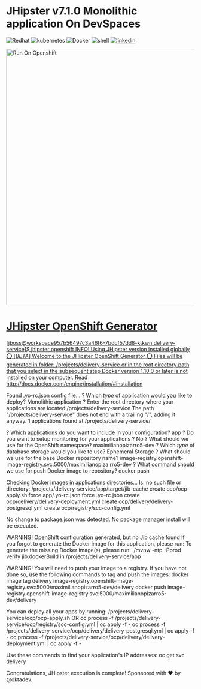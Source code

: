 # JHipster v7.1.0 Monolithic application On DevSpaces

<p align="left">
<img src="https://img.shields.io/badge/redhat-CC0000?style=for-the-badge&logo=redhat&logoColor=white" alt="Redhat">
<img src="https://img.shields.io/badge/kubernetes-%23326ce5.svg?style=for-the-badge&logo=kubernetes&logoColor=white" alt="kubernetes">
<img src="https://img.shields.io/badge/docker-0db7ed?style=for-the-badge&logo=docker&logoColor=white" alt="Docker">
<img src="https://img.shields.io/badge/shell_script-%23121011.svg?style=for-the-badge&logo=gnu-bash&logoColor=white" alt="shell">
<a href="https://www.linkedin.com/in/maximiliano-gregorio-pizarro-consultor-it"><img src="https://img.shields.io/badge/LinkedIn-0077B5?style=for-the-badge&logo=linkedin&logoColor=white" alt="linkedin">     
</p>

<p align="left">
  <img src="https://github.com/maximilianoPizarro/delivery-service/blob/main/screenshot/coverjhipster.PNG?raw=true" width="684" title="Run On Openshift">
</p>  


# JHipster OpenShift Generator

[jboss@workspace957b56497c3a46f6-7bdcf57dd8-ktkwn delivery-service]$ jhipster openshift
INFO! Using JHipster version installed globally
⭕ [*BETA*] Welcome to the JHipster OpenShift Generator ⭕
Files will be generated in folder: /projects/delivery-service or in the root directory path that you select in the subsequent step
Docker version 1.10.0 or later is not installed on your computer.
         Read http://docs.docker.com/engine/installation/#installation


Found .yo-rc.json config file...
? Which *type* of application would you like to deploy? Monolithic application
? Enter the root directory where your applications are located /projects/delivery-service
The path "/projects/delivery-service" does not end with a trailing "/", adding it anyway.
1 applications found at /projects/delivery-service/

? Which applications do you want to include in your configuration? app
? Do you want to setup monitoring for your applications ? No
? What should we use for the OpenShift namespace? maximilianopizarro5-dev
? Which *type* of database storage would you like to use? Ephemeral Storage
? What should we use for the base Docker repository name? image-registry.openshift-image-registry.svc:5000/maximilianopiza
rro5-dev
? What command should we use for push Docker image to repository? docker push

Checking Docker images in applications directories...
ls: no such file or directory: /projects/delivery-service/app/target/jib-cache
   create ocp/ocp-apply.sh
    force app/.yo-rc.json
    force .yo-rc.json
   create ocp/delivery/delivery-deployment.yml
   create ocp/delivery/delivery-postgresql.yml
   create ocp/registry/scc-config.yml

No change to package.json was detected. No package manager install will be executed.

WARNING! OpenShift configuration generated, but no Jib cache found
If you forgot to generate the Docker image for this application, please run:
To generate the missing Docker image(s), please run:
  ./mvnw -ntp -Pprod verify jib:dockerBuild in /projects/delivery-service/app

WARNING! You will need to push your image to a registry. If you have not done so, use the following commands to tag and push the images:
  docker image tag delivery image-registry.openshift-image-registry.svc:5000/maximilianopizarro5-dev/delivery
  docker push image-registry.openshift-image-registry.svc:5000/maximilianopizarro5-dev/delivery

You can deploy all your apps by running: 
  /projects/delivery-service/ocp/ocp-apply.sh
OR
  oc process -f /projects/delivery-service/ocp/registry/scc-config.yml | oc apply -f -
  oc process -f /projects/delivery-service/ocp/delivery/delivery-postgresql.yml | oc apply -f -
  oc process -f /projects/delivery-service/ocp/delivery/delivery-deployment.yml | oc apply -f -

Use these commands to find your application's IP addresses:
  oc get svc delivery

Congratulations, JHipster execution is complete!
Sponsored with ❤️  by @oktadev.